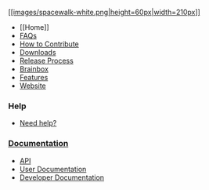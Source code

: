 [[[images/spacewalk-white.png|height=60px|width=210px]]](https://spacewalkproject.github.io)

- [[Home]]
- [FAQs](SpacewalkFaq)
- [How to Contribute](Contribute)
- [Downloads](DownloadIt)
- [Release Process](ReleaseProcess)
- [Brainbox](BrainBox)
- [Features](Features)
- [Website](https://spacewalkproject.github.io)

### Help
- [Need help?](Home#communication)


### [Documentation](https://spacewalkproject.github.io/documentation.html)
* [API](ApiDocs)
* [User Documentation](UserDocs)
* [Developer Documentation](DeveloperDocs)
